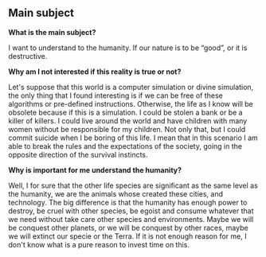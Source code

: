 ## Main subject

**What is the main subject?**

I want to understand to the humanity. If our nature is to be “good”, or it is destructive.


**Why am I not interested if this reality is true or not?**

Let's suppose that this world is a computer simulation or divine simulation, the only thing that I found interesting is if we can be free of these algorithms or pre-defined instructions. Otherwise, the life as I know will be obsolete because if this is a simulation. I could be stolen a bank or be a killer of killers. I could live around the world and have children with many women without be responsible for my children. Not only that, but I could commit suicide when I be boring of this life. I mean that in this scenario I am able to break the rules and the expectations of the society, going in the opposite direction of the survival instincts.


**Why is important for me understand the humanity?**

Well, I for sure that the other life species are significant as the same level as the humanity, we are the animals whose created these cities, and technology. The big difference is that the humanity has enough power to destroy, be cruel with other species, be egoist and consume whatever that we need without take care other species and environments. Maybe we will be conquest other planets, or we will be conquest by other races, maybe we will extinct our specie or the Terra. If it is not enough reason for me, I don't know what is a pure reason to invest time on this.

